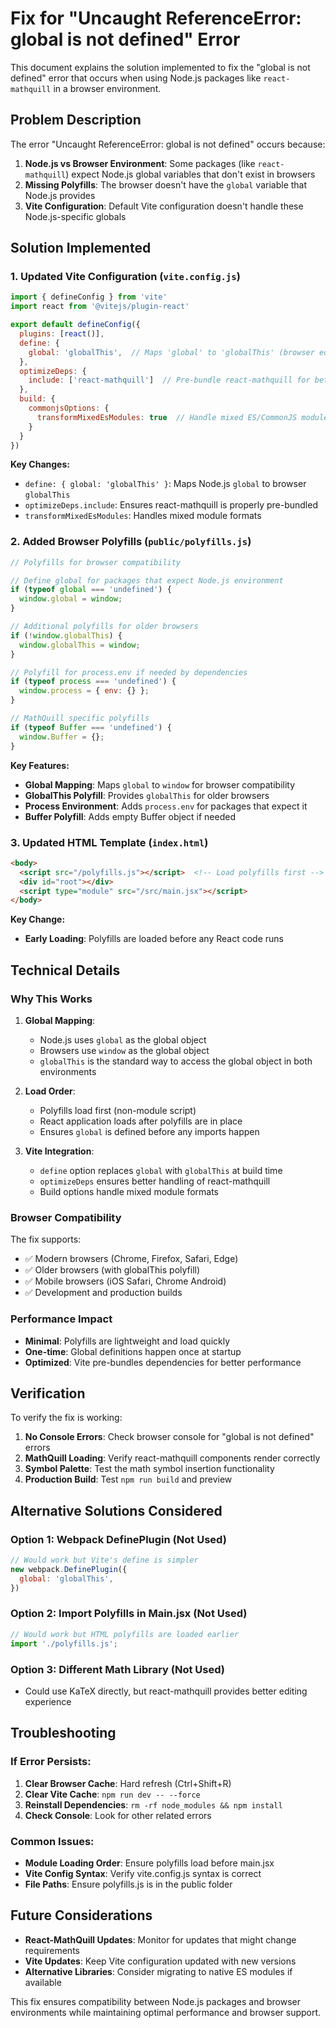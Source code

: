 # Fix for "Uncaught ReferenceError: global is not defined" Error

This document explains the solution implemented to fix the "global is not defined" error that occurs when using Node.js packages like `react-mathquill` in a browser environment.

## Problem Description

The error "Uncaught ReferenceError: global is not defined" occurs because:

1. **Node.js vs Browser Environment**: Some packages (like `react-mathquill`) expect Node.js global variables that don't exist in browsers
2. **Missing Polyfills**: The browser doesn't have the `global` variable that Node.js provides
3. **Vite Configuration**: Default Vite configuration doesn't handle these Node.js-specific globals

## Solution Implemented

### 1. **Updated Vite Configuration** (`vite.config.js`)

```javascript
import { defineConfig } from 'vite'
import react from '@vitejs/plugin-react'

export default defineConfig({
  plugins: [react()],
  define: {
    global: 'globalThis',  // Maps 'global' to 'globalThis' (browser equivalent)
  },
  optimizeDeps: {
    include: ['react-mathquill']  // Pre-bundle react-mathquill for better compatibility
  },
  build: {
    commonjsOptions: {
      transformMixedEsModules: true  // Handle mixed ES/CommonJS modules
    }
  }
})
```

**Key Changes:**
- `define: { global: 'globalThis' }`: Maps Node.js `global` to browser `globalThis`
- `optimizeDeps.include`: Ensures react-mathquill is properly pre-bundled
- `transformMixedEsModules`: Handles mixed module formats

### 2. **Added Browser Polyfills** (`public/polyfills.js`)

```javascript
// Polyfills for browser compatibility

// Define global for packages that expect Node.js environment
if (typeof global === 'undefined') {
  window.global = window;
}

// Additional polyfills for older browsers
if (!window.globalThis) {
  window.globalThis = window;
}

// Polyfill for process.env if needed by dependencies
if (typeof process === 'undefined') {
  window.process = { env: {} };
}

// MathQuill specific polyfills
if (typeof Buffer === 'undefined') {
  window.Buffer = {};
}
```

**Key Features:**
- **Global Mapping**: Maps `global` to `window` for browser compatibility
- **GlobalThis Polyfill**: Provides `globalThis` for older browsers
- **Process Environment**: Adds `process.env` for packages that expect it
- **Buffer Polyfill**: Adds empty Buffer object if needed

### 3. **Updated HTML Template** (`index.html`)

```html
<body>
  <script src="/polyfills.js"></script>  <!-- Load polyfills first -->
  <div id="root"></div>
  <script type="module" src="/src/main.jsx"></script>
</body>
```

**Key Change:**
- **Early Loading**: Polyfills are loaded before any React code runs

## Technical Details

### Why This Works

1. **Global Mapping**: 
   - Node.js uses `global` as the global object
   - Browsers use `window` as the global object
   - `globalThis` is the standard way to access the global object in both environments

2. **Load Order**:
   - Polyfills load first (non-module script)
   - React application loads after polyfills are in place
   - Ensures `global` is defined before any imports happen

3. **Vite Integration**:
   - `define` option replaces `global` with `globalThis` at build time
   - `optimizeDeps` ensures better handling of react-mathquill
   - Build options handle mixed module formats

### Browser Compatibility

The fix supports:
- ✅ Modern browsers (Chrome, Firefox, Safari, Edge)
- ✅ Older browsers (with globalThis polyfill)
- ✅ Mobile browsers (iOS Safari, Chrome Android)
- ✅ Development and production builds

### Performance Impact

- **Minimal**: Polyfills are lightweight and load quickly
- **One-time**: Global definitions happen once at startup
- **Optimized**: Vite pre-bundles dependencies for better performance

## Verification

To verify the fix is working:

1. **No Console Errors**: Check browser console for "global is not defined" errors
2. **MathQuill Loading**: Verify react-mathquill components render correctly
3. **Symbol Palette**: Test the math symbol insertion functionality
4. **Production Build**: Test `npm run build` and preview

## Alternative Solutions Considered

### Option 1: Webpack DefinePlugin (Not Used)
```javascript
// Would work but Vite's define is simpler
new webpack.DefinePlugin({
  global: 'globalThis',
})
```

### Option 2: Import Polyfills in Main.jsx (Not Used)
```javascript
// Would work but HTML polyfills are loaded earlier
import './polyfills.js';
```

### Option 3: Different Math Library (Not Used)
- Could use KaTeX directly, but react-mathquill provides better editing experience

## Troubleshooting

### If Error Persists:

1. **Clear Browser Cache**: Hard refresh (Ctrl+Shift+R)
2. **Clear Vite Cache**: `npm run dev -- --force`
3. **Reinstall Dependencies**: `rm -rf node_modules && npm install`
4. **Check Console**: Look for other related errors

### Common Issues:

- **Module Loading Order**: Ensure polyfills load before main.jsx
- **Vite Config Syntax**: Verify vite.config.js syntax is correct
- **File Paths**: Ensure polyfills.js is in the public folder

## Future Considerations

- **React-MathQuill Updates**: Monitor for updates that might change requirements
- **Vite Updates**: Keep Vite configuration updated with new versions
- **Alternative Libraries**: Consider migrating to native ES modules if available

This fix ensures compatibility between Node.js packages and browser environments while maintaining optimal performance and browser support.
